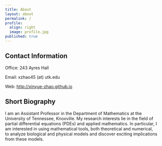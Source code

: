 ```yaml
---
title: About
layout: about
permalink: /
profile:
  align: right
  image: profile.jpg
published: true
---
```


## Contact Information
Office: 243 Ayres Hall

Email: xzhao45 (at) utk.edu

Web: <a href="http://xinyue-zhao.github.io">http://xinyue-zhao.github.io</a>


## Short Biography
I am an Assistant Professor in the Department of Mathematics at the University of Tennessee, Knoxville. My research interests lie in the field of partial differential equations (PDEs) and applied mathematics. In particular, I am interested in using mathematical tools, both theoretical and numerical, to analyze biological and physical models and discover exciting implications from these models. 
